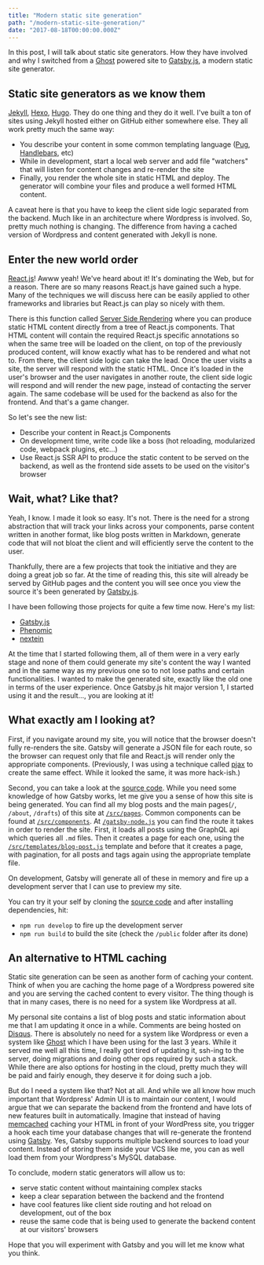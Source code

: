 ```yaml
---
title: "Modern static site generation"
path: "/modern-static-site-generation/"
date: "2017-08-18T00:00:00.000Z"
---
```


In this post, I will talk about static site generators. How they have involved and why I switched from a [Ghost](https://ghost.org) powered site to [Gatsby.js](https://gatsbyjs.org), a modern static site generator.

## Static site generators as we know them

[Jekyll](http://jekyllrb.com), [Hexo](https://hexo.io), [Hugo](https://gohugo.io/). They do one thing and they do it well. I've built a ton of sites using Jekyll hosted either on GitHub either somewhere else. They all work pretty much the same way:

* You describe your content in some common templating language ([Pug](pugjs.org), [Handlebars](http://handlebarsjs.com), etc)
* While in development, start a local web server and add file "watchers" that will listen for content changes and re-render the site
* Finally, you render the whole site in static HTML and deploy. The generator will combine your files and produce a well formed HTML content.

A caveat here is that you have to keep the client side logic separated from the backend. Much like in an architecture where Wordpress is involved. So, pretty much nothing is changing. The difference from having a cached version of Wordpress and content generated with Jekyll is none.

## Enter the new world order

[React.js](https://facebook.github.io/react/)! Awww yeah! We've heard about it! It's dominating the Web, but for a reason. There are so many reasons React.js have gained such a hype. Many of the techniques we will discuss here can be easily applied to other frameworks and libraries but React.js can play so nicely with them.

There is this function called [Server Side Rendering](https://facebook.github.io/react/docs/react-dom-server.html) where you can produce static HTML content directly from a tree of React.js components. That HTML content will contain the required React.js specific annotations so when the same tree will be loaded on the client, on top of the previously produced content, will know exactly what has to be rendered and what not to. From there, the client side logic can take the lead. Once the user visits a site, the server will respond with the static HTML. Once it's loaded in the user's browser and the user navigates in another route, the client side logic will respond and will render the new page, instead of contacting the server again. The same codebase will be used for the backend as also for the frontend. And that's a game changer.

So let's see the new list:

* Describe your content in React.js Components
* On development time, write code like a boss (hot reloading, modularized code, webpack plugins, etc...)
* Use React.js SSR API to produce the static content to be served on the backend, as well as the frontend side assets to be used on the visitor's browser

## Wait, what? Like that?

Yeah, I know. I made it look so easy. It's not. There is the need for a strong abstraction that will track your links across your components, parse content written in another format, like blog posts written in Markdown, generate code that will not bloat the client and will efficiently serve the content to the user.

Thankfully, there are a few projects that took the initiative and they are doing a great job so far. At the time of reading this, this site will already be served by GitHub pages and the content you will see once you view the source it's been generated by [Gatsby.js](https://gatsbyjs.org).

I have been following those projects for quite a few time now. Here's my list:

* [Gatsby.js](https://gatsbyjs.org)
* [Phenomic](https://phenomic.io)
* [nextein](https://nextein.now.sh)

At the time that I started following them, all of them were in a very early stage and none of them could generate my site's content the way I wanted and in the same way as my previous one so to not lose paths and certain functionalities. I wanted to make the generated site, exactly like the old one in terms of the user experience. Once Gatsby.js hit major version 1, I started using it and the result..., you are looking at it!

## What exactly am I looking at?
First, if you navigate around my site, you will notice that the browser doesn't fully re-renders the site. Gatsby will generate a JSON file for each route, so the browser can request only that file and React.js will render only the appropriate components. (Previously, I was using a technique called [pjax](https://github.com/kbariotis/kostasbariotis.com__ghost-theme/blob/master/src/js/app.js#L11) to create the same effect. While it looked the same, it was more hack-ish.)

Second, you can take a look at the [source code](https://github.com/kbariotis/kostasbariotis.com). While you need some knowledge of how Gatsby works, let me give you a sense of how this site is being generated. You can find all my blog posts and the main pages(`/`, `/about`, `/drafts`) of this site at [`/src/pages`](https://github.com/kbariotis/kostasbariotis.com/tree/master/src/pages). Common components can be found at [`/src/components`](https://github.com/kbariotis/kostasbariotis.com/tree/master/src/components). At [`/gatsby-node.js`](https://github.com/kbariotis/kostasbariotis.com/tree/master/src/gatsby-node.js) you can find the route it takes in order to render the site. First, it loads all posts using the GraphQL api which queries all `.md` files. Then it creates a page for each one, using the [`/src/templates/blog-post.js`](https://github.com/kbariotis/kostasbariotis.com/tree/master/src/templates/blog-post.js) template and before that it creates a page, with pagination, for all posts and tags again using the appropriate template file.

On development, Gatsby will generate all of these in memory and fire up a development server that I can use to preview my site.

You can try it your self by cloning the [source code](https://github.com/kbariotis/kostasbariotis.com) and after installing dependencies, hit:

* `npm run develop` to fire up the development server
* `npm run build` to build the site (check the `/public` folder after its done)

## An alternative to HTML caching

Static site generation can be seen as another form of caching your content. Think of when you are caching the home page of a Wordpress powered site and you are serving the cached content to every visitor. The thing though is that in many cases, there is no need for a system like Wordpress at all.

My personal site contains a list of blog posts and static information about me that I am updating it once in a while. Comments are being hosted on [Disqus](https://disqus.com). There is absolutely no need for a system like Wordpress or even a system like [Ghost](https://ghost.org) which I have been using for the last 3 years. While it served me well all this time, I really got tired of updating it, ssh-ing to the server, doing migrations and doing other ops required by such a stack. While there are also options for hosting in the cloud, pretty much they will be paid and fairly enough, they deserve it for doing such a job.

But do I need a system like that? Not at all. And while we all know how much important that Wordpress' Admin UI is to maintain our content, I would argue that we can separate the backend from the frontend and have lots of new features built in automatically. Imagine that instead of having [memcached](https://memcached.org/) caching your HTML in front of your WordPress site, you trigger a hook each time your database changes that will re-generate the frontend using [Gatsby](https://www.gatsbyjs.org/packages/gatsby-source-wordpress/). Yes, Gatsby supports multiple backend sources to load your content. Instead of storing them inside your VCS like me, you can as well load them from your Wordpress's MySQL database.

To conclude, modern static generators will allow us to:

* serve static content without maintaining complex stacks
* keep a clear separation between the backend and the frontend
* have cool features like client side routing and hot reload on development, out of the box
* reuse the same code that is being used to generate the backend content at our visitors' browsers

Hope that you will experiment with Gatsby and you will let me know what you think.
